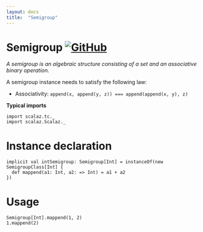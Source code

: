 ```yaml
---
layout: docs
title:  "Semigroup"
---
```


# Semigroup [![GitHub](../img/github.png)](https://github.com/scalaz/scalaz/blob/series/8.0.x/base/shared/src/main/scala/scalaz/tc/semigroup.scala)

*A semigroup is an algebraic structure consisting of a set and an associative binary operation.*

A semigroup instance needs to satisfy the following law:

- Associativity: `append(x, append(y, z)) === append(append(x, y), z)`

**Typical imports**

```tut:silent
import scalaz.tc._
import scalaz.Scalaz._
```

# Instance declaration

```tut
implicit val intSemigroup: Semigroup[Int] = instanceOf(new SemigroupClass[Int] {
  def mappend(a1: Int, a2: => Int) = a1 + a2
})
```

# Usage

```tut
Semigroup[Int].mappend(1, 2)
1.mappend(2)
```
